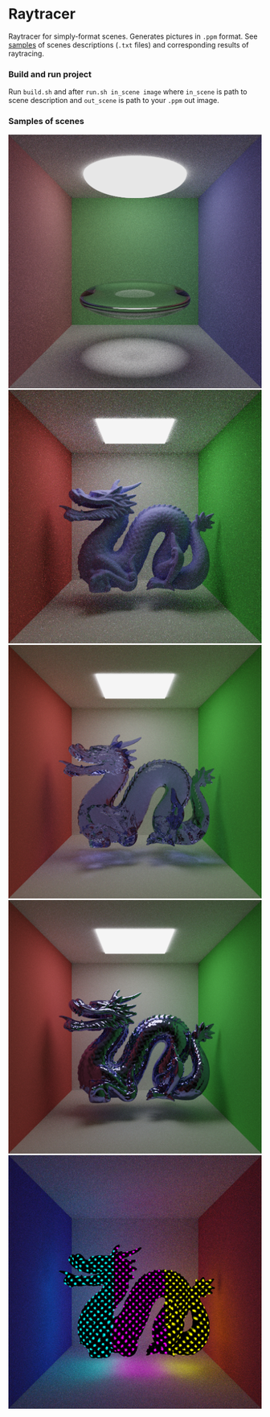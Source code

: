 # Raytracer

Raytracer for simply-format scenes. Generates pictures in `.ppm` format. See [samples](samples) of scenes descriptions (`.txt` files) and corresponding results of raytracing.

### Build and run project

Run `build.sh` and after `run.sh in_scene image` where `in_scene` is path to scene description and `out_scene` is path to your `.ppm` out image.

### Samples of scenes

![Sample 1](samples/practice3-4.png)
![Sample 1](samples/practice5-dragon-100k.png)
![Sample 2](samples/practice5_dragon_100k_glass.png)
![Sample 3](samples/practice5_dragon_100k_metal.png)
![Sample 4](samples/practice5_dragon_100k_glow.png)
